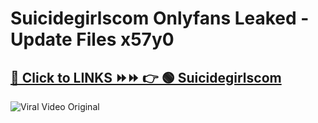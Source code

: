 
 # Suicidegirlscom Onlyfans Leaked - Update Files x57y0

## <h2><a href="https://clipsfans.com/Suicidegirlscom&ref=git">🔗 Click to LINKS ⏩⏩ 👉 🟢 Suicidegirlscom </a></h2>

<a href="https://clipsfans.com/Suicidegirlscom&ref=git" rel="nofollow" data-target="animated-image.originalLink"><img src="https://i.ibb.co.com/xMMVF88/686577567.gif" alt="Viral Video Original" style="max-width: 100%; display: inline-block;" data-target="animated-image.originalImage"></a>

